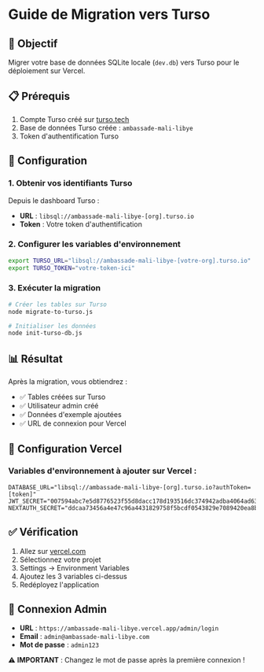 # Guide de Migration vers Turso

## 🎯 Objectif
Migrer votre base de données SQLite locale (`dev.db`) vers Turso pour le déploiement sur Vercel.

## 📋 Prérequis
1. Compte Turso créé sur [turso.tech](https://turso.tech)
2. Base de données Turso créée : `ambassade-mali-libye`
3. Token d'authentification Turso

## 🔧 Configuration

### 1. Obtenir vos identifiants Turso
Depuis le dashboard Turso :
- **URL** : `libsql://ambassade-mali-libye-[org].turso.io`
- **Token** : Votre token d'authentification

### 2. Configurer les variables d'environnement
```bash
export TURSO_URL="libsql://ambassade-mali-libye-[votre-org].turso.io"
export TURSO_TOKEN="votre-token-ici"
```

### 3. Exécuter la migration
```bash
# Créer les tables sur Turso
node migrate-to-turso.js

# Initialiser les données
node init-turso-db.js
```

## 📊 Résultat
Après la migration, vous obtiendrez :
- ✅ Tables créées sur Turso
- ✅ Utilisateur admin créé
- ✅ Données d'exemple ajoutées
- ✅ URL de connexion pour Vercel

## 🚀 Configuration Vercel

### Variables d'environnement à ajouter sur Vercel :
```
DATABASE_URL="libsql://ambassade-mali-libye-[org].turso.io?authToken=[token]"
JWT_SECRET="007594abc7e5d8776523f55d8dacc178d193516dc374942adba4064ad63ed8e953839fdcf9972463b8f907f4852ac2d89938bd0332a38dd34de30d32c0284628"
NEXTAUTH_SECRET="ddcaa73456a4e47c96a4431829758f5bcdf0543829e7089420ea8bb37f6c15cfbd680382adc2e0901a57fa8e050aec264c84374ef0df7e3410fee35ed2308f7d"
```

## ✅ Vérification
1. Allez sur [vercel.com](https://vercel.com)
2. Sélectionnez votre projet
3. Settings → Environment Variables
4. Ajoutez les 3 variables ci-dessus
5. Redéployez l'application

## 🔑 Connexion Admin
- **URL** : `https://ambassade-mali-libye.vercel.app/admin/login`
- **Email** : `admin@ambassade-mali-libye.com`
- **Mot de passe** : `admin123`

⚠️ **IMPORTANT** : Changez le mot de passe après la première connexion !
